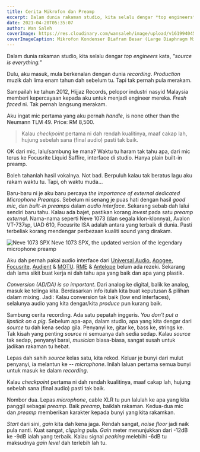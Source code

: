 ```yaml
---
title: Cerita Mikrofon dan Preamp
excerpt: Dalam dunia rakaman studio, kita selalu dengar *top engineers* kata, *"source is everything."* Dulu, aku masuk, mula berkenalan dengan dunia *recording*. *Production* muzik dah lima enam tahun dah sebelum tu. Tapi tak pernah pula merakam.
date: 2021-04-20T05:35:07
author: Wan Saleh
coverImage: https://res.cloudinary.com/wansaleh/image/upload/v1619940455/blog/u47.jpg
coverImageCaption: Mikrofon Kondenser Diafram Besar (Large Diaphragm Microphone) Neumann U-47
---
```


Dalam dunia rakaman studio, kita selalu dengar *top engineers* kata, *"source is everything."*

Dulu, aku masuk, mula berkenalan dengan dunia *recording*. *Production* muzik dah lima enam tahun dah sebelum tu. Tapi tak pernah pula merakam.

Sampailah ke tahun 2012, Hijjaz Records, pelopor industri nasyid Malaysia memberi kepercayaan kepada aku untuk menjadi engineer mereka. *Fresh faced* ni. Tak pernah langsung merakam.

Aku ingat mic pertama yang aku pernah *handle*, is none other than the Neumann TLM 49. Price: RM 8,500.

> Kalau *checkpoint* pertama ni dah rendah kualitinya, maaf cakap lah, hujung sebelah sana (final audio) pasti tak baik.

OK dari mic, lalu/sambung ke mana? Waktu tu haram tak tahu apa, dari mic terus ke Focusrite Liquid Saffire, interface di studio. Hanya plain built-in preamp.

Boleh tahanlah hasil vokalnya. Not bad. Berpuluh kalau tak beratus lagu aku rakam waktu tu. Tapi, oh waktu muda...

Baru-baru ni je aku baru percaya *the importance of external dedicated Microphone Preamps*. Sebelum ni senang je puas hati dengan hasil *good mic*, dan *built-in preamps* dalam *audio interface*. Sekarang sebab dah lalui sendiri baru tahu. Kalau ada bajet, pastikan korang *invest* pada satu *preamp external*. Nama-nama seperti Neve 1073 (dan segala klon-klonnya), Avalon VT-737sp, UAD 610, Focusrite ISA adalah antara yang terbaik di dunia. Pasti terbeliak korang mendengar perbezaan kualiti sound yang dirakam.

![Neve 1073 SPX](https://res.cloudinary.com/wansaleh/image/upload/v1619951858/blog/neve1073spx2.jpg)
<span>Neve 1073 SPX, the updated version of the legendary microphone preamp</span>

Aku dah pernah pakai audio interface dari [Universal Audio](https://uaudio.com), [Apogee](https://apogeedigital.com/), [Focusrite](https://focusrite.com/en), [Audient](https://audient.com/) & [MOTU](https://motu.com/en-us/). [RME](https://www.rme-audio.de/) & [Antelope](https://en.antelopeaudio.com/) belum ada rezeki. Sekarang dah lama sikit buat kerja ni dah tahu apa yang baik dan apa yang plastik.

*Conversion (AD/DA) is so important*. Dari analog ke digital, balik ke analog, masuk ke telinga kita. Berdasarkan info itulah kita buat keputusan & pilihan dalam mixing. Jadi: Kalau conversion tak baik (low end interfaces), selalunya audio yang kita dengar/kita *produce* pun kurang baik.

Sambung cerita recording. Ada satu pepatah inggeris. *You don't put a lipstick on a pig*. Sebelum apa-apa, dalam studio, apa yang kita dengar dari *source* tu dah kena sedap gila. Penyanyi ke, gitar ke, bass ke, strings ke. Tak kisah yang penting *source* ni semuanya dah sedia sedap. Kalau *source* tak sedap, penyanyi barai, *musician* biasa-biasa, sangat susah untuk jadikan rakaman tu hebat.

Lepas dah sahih *source* kelas satu, kita rekod. Keluar je bunyi dari mulut penyanyi, ia melantun ke -- *microphone*. Inilah laluan pertama semua bunyi untuk masuk ke dalam *recording*.

Kalau *checkpoint* pertama ni dah rendah kualitinya, maaf cakap lah, hujung sebelah sana (final audio) pasti tak baik.

Nombor dua. Lepas *microphone*, cable XLR tu pun lalulah ke apa yang kita panggil sebagai *preamp*. Baik *preamp*, baiklah rakaman. Kedua-dua mic dan *preamp* memberikan karakter kepada bunyi yang kita rakamkan.

*Start* dari sini, *gain* kita dah kena jaga. Rendah sangat, *noise floor* jadi naik pula nanti. Kuat sangat, *clipping* pula. *Gain* meter menunjukkan dari -12dB ke -9dB ialah yang terbaik. Kalau signal *peaking* melebihi -6dB tu maksudnya *gain level* dah terlebih lah tu.
